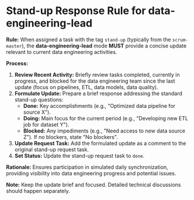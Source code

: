 # Stand-up Response Rule for data-engineering-lead

**Rule:** When assigned a task with the tag `stand-up` (typically from the `scrum-master`), the **data-engineering-lead** mode **MUST** provide a concise update relevant to current data engineering activities.

**Process:**

1.  **Review Recent Activity:** Briefly review tasks completed, currently in progress, and blocked for the data engineering team since the last update (focus on pipelines, ETL, data models, data quality).
2.  **Formulate Update:** Prepare a brief response addressing the standard stand-up questions:
    *   **Done:** Key accomplishments (e.g., "Optimized data pipeline for source X").
    *   **Doing:** Main focus for the current period (e.g., "Developing new ETL job for dataset Y").
    *   **Blocked:** Any impediments (e.g., "Need access to new data source Z"). If no blockers, state "No blockers".
3.  **Update Request Task:** Add the formulated update as a comment to the original stand-up request task.
4.  **Set Status:** Update the stand-up request task to `done`.

**Rationale:** Ensures participation in simulated daily synchronization, providing visibility into data engineering progress and potential issues.

**Note:** Keep the update brief and focused. Detailed technical discussions should happen separately.